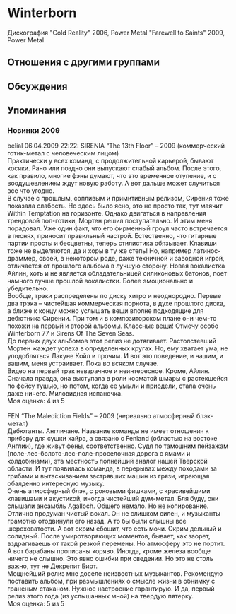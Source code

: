 # Winterborn

Дискография
"Cold Reality" 2006, Power Metal
"Farewell to Saints" 2009, Power Metal

## Отношения с другими группами


## Обсуждения


## Упоминания

### Новинки 2009

belial 06.04.2009 22:22:
SIRENIA “The 13th Floor” – 2009 (коммерческий готик-метал с человеческим лицом)<BR>Практически у всех команд, с продолжительной карьерой, бывают косяки. Рано или поздно они выпускают слабый альбом. После этого, как правило, многие фэны думают, что это временное отупение, и с воодушевлением ждут новую работу. А вот дальше может случиться все что угодно. <BR>В случае с прошлым, сопливым и примитивным релизом, Сирения тоже показала слабость. Но здесь было ясно, это не просто так, тут маячит Within Temptation на горизонте. Однако двигаться в направления трендовой поп-готики, Мортен решил поступательно. И этим меня порадовал. Уже один факт, что его фирменный гроул часто встречается в песнях, приносит правильный настрой. Естественно, что гитарные партии просты и бесцветны, теперь стилистика обязывает. Клавиши тоже не выделяются, да и хоры в ту же степь! Но, например латинос-драммер, своей, в некотором роде, даже техничной и заводной игрой, отличается от прошлого альбома в лучшую сторону. Новая вокалистка Айлин, хоть и не является обладательницей силиконовых батонов, поет намного лучше прошлой вокалистки. Более эмоционально и убедительно. <BR>Вообще, трэки распределены по диску хитро и неоднородно. Первые два трэка – чистейшая коммерческая порнота, в духе прошлого диска, а ближе к концу можно услышать вещи вполне подходящие для дебютника Сирении. При том и в композиторском плане они чем-то похожи на первый и второй альбомы. Классные вещи! Отмечу особо Winterborn 77 и Sirens Of The Seven Seas. <BR>До первых двух альбомов этот релиз не дотягивает. Растолстевший Мортен жаждет успеха в определенных кругах. Но, ему хватает ума, не уподобляться Лакуне Койл и прочим. И вот это поведение, и нашим, и вашим, меня устраивает. Пока во всяком случае.<BR>Видео на первый трэк невзрачное и неинтересное. Кроме, Айлин. Сначала правда, она выступала в роли косматой шмары с растекшейся по фейсу тушью, но потом, когда ее умыли и приодели, стала очень даже ничего. Миловидная испаночка.<BR>Моя оценка: 4 из 5  <BR><BR>FEN “The Malediction Fields” – 2009 (нереально атмосферный блэк-метал)<BR>Дебютанты. Англичане. Название команды не имеет отношения к прибору для сушки хайра, а связано с Fenland (областью на востоке Англии), где живут фены, соответственно. Судя по тамошним пейзажам (поле-лес-болото-лес-поле-проселочная дорога с ямами и колдобинами), эта местность полнейший аналог нашей Тверской области. И тут появилась команда, в перерывах между походами за грибами и вытаскиванием застрявших машин из грязи, играющая обалденно интересную музыку.<BR>Очень атмосферный блэк, с роковыми фишками, с красивейшими клавишами и акустикой,  иногда чистейший дум-метал. Бля буду, они слышали ансамбль Agalloch. Общего немало. Но не копирование. Отлично продуман чистый вокал. Он не слишком силен, и музыканты грамотно отодвинули его назад. А то бы были слышны все шероховатости. А вот скрим ебошит, что есть мочи. Скрим дельный и солидный. После умиротворяющих моментов, бывает, как заорет, вздрагиваешь от такой резкой перемены. Но атмосферу это не портит.<BR>А вот барабаны прописаны коряво. Иногда, кроме железа вообще ничего не слышно. Это явно ошибки при сведении. Но это не столь важно, тут не Декрепит Бирт. <BR>Мощнейший релиз мне доселе неизвестных музыкантов. Рекомендую поставить альбом, при размышлениях о смысле жизни в обнимку с граненым стаканом. Нужное настроение гарантирую. И да, первый релиз этого года (из услышанных мной) на твердую пятерку.<BR>Моя оценка: 5 из 5   <BR>


